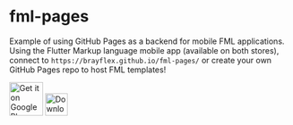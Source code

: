 # fml-pages
Example of using GitHub Pages as a backend for mobile FML applications. Using the Flutter Markup language mobile app (available on both stores), connect to `https://brayflex.github.io/fml-pages/` or create your own GitHub Pages repo to host FML templates!

[<img src="https://play.google.com/intl/en_us/badges/images/generic/en-play-badge.png"
     alt="Get it on Google Play"
     height="60">](https://play.google.com/store/apps/details?id=co.appdaddy.fml&hl=en_CA&gl=US)
[<img src="https://developer.apple.com/assets/elements/badges/download-on-the-app-store.svg"
     alt="Download it on the App Store"
     height="40">](https://apps.apple.com/gb/app/flutter-markup-language/id1629916140)
